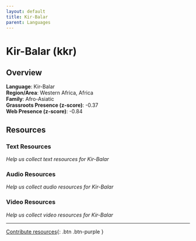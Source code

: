 ```yaml
---
layout: default
title: Kir-Balar
parent: Languages
---
```


# Kir-Balar (kkr)

## Overview

**Language**: Kir-Balar  
**Region/Area**: Western Africa, Africa  
**Family**: Afro-Asiatic  
**Grassroots Presence (z-score)**: -0.37  
**Web Presence (z-score)**: -0.84  

## Resources

### Text Resources
*Help us collect text resources for Kir-Balar*

### Audio Resources
*Help us collect audio resources for Kir-Balar*

### Video Resources
*Help us collect video resources for Kir-Balar*

---

[Contribute resources](https://forms.office.com/e/1SfLJx3u1r){: .btn .btn-purple }
